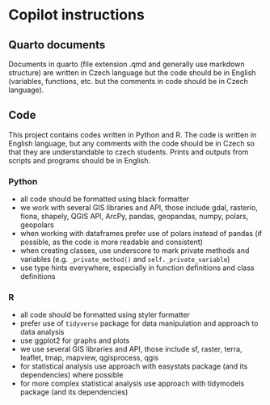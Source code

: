 # Copilot instructions

## Quarto documents

Documents in quarto (file extension .qmd and generally use markdown structure) are written in Czech language but the code should be in English (variables, functions, etc. but the comments in code should be in Czech language).

## Code

This project contains codes written in Python and R. The code is written in English language, but any comments with the code should be in Czech so that they are understandable to czech students. Prints and outputs from scripts and programs should be in English.

### Python

- all code should be formatted using black formatter
- we work with several GIS libraries and API, those include gdal, rasterio, fiona, shapely, QGIS API, ArcPy, pandas, geopandas, numpy, polars, geopolars
- when working with dataframes prefer use of polars instead of pandas (if possible, as the code is more readable and consistent)
- when creating classes, use underscore to mark private methods and variables (e.g. `_private_method()` and `self._private_variable`)
- use type hints everywhere, especially in function definitions and class definitions

### R

- all code should be formatted using styler formatter
- prefer use of `tidyverse` package for data manipulation and approach to data analysis
- use ggplot2 for graphs and plots
- we use several GIS libraries and API, those include sf, raster, terra, leaflet, tmap, mapview, qgisprocess, qgis
- for statistical analysis use approach with easystats package (and its dependencies) where possible
- for more complex statistical analysis use approach with tidymodels package (and its dependencies)
